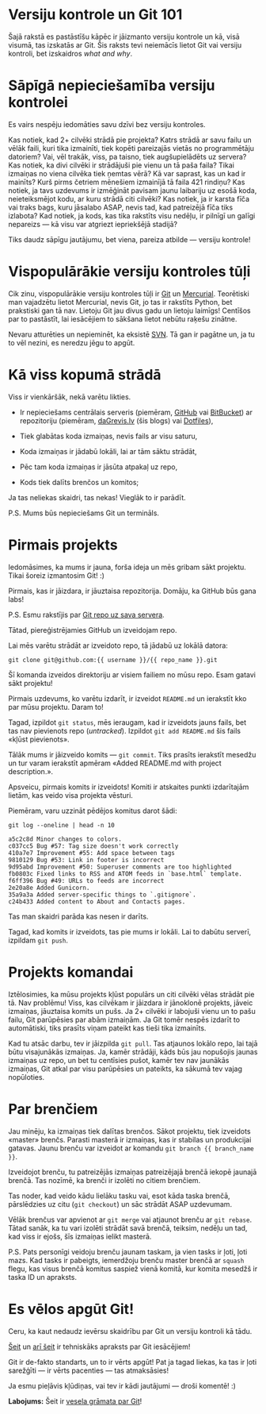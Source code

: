 # Versiju kontrole un Git 101

Šajā rakstā es pastāstīšu kāpēc ir jāizmanto versiju kontrole un kā, visā visumā, tas izskatās ar Git. Šis raksts tevi neiemācīs lietot Git vai versiju kontroli, bet izskaidros _what and why_.

# Sāpīgā nepieciešamība versiju kontrolei

Es vairs nespēju iedomāties savu dzīvi bez versiju kontroles.

Kas notiek, kad 2+ cilvēki strādā pie projekta? Katrs strādā ar savu failu un vēlāk faili, kuri tika izmainīti, tiek kopēti pareizajās vietās no programmētāju datoriem? Vai, vēl trakāk, viss, pa taisno, tiek augšupielādēts uz servera? Kas notiek, ka divi cilvēki ir strādājuši pie vienu un tā paša faila? Tikai izmaiņas no viena cilvēka tiek ņemtas vērā? Kā var saprast, kas un kad ir mainīts? Kurš pirms četriem mēnešiem izmainījā tā faila 421 rindiņu? Kas notiek, ja tavs uzdevums ir izmēģināt pavisam jaunu laibariju uz esošā koda, neieteiksmējot kodu, ar kuru strādā citi cilvēki? Kas notiek, ja ir karsta fīča vai traks bags, kuru jāsalabo ASAP, nevis tad, kad patreizējā fīča tiks izlabota? Kad notiek, ja kods, kas tika rakstīts visu nedēļu, ir pilnīgī un galīgi nepareizs — kā visu var atgriezt iepriekšējā stadijā?

Tiks daudz sāpīgu jautājumu, bet viena, pareiza atbilde — versiju kontrole!

# Vispopulārākie versiju kontroles tūļi

Cik zinu, vispopulārākie versiju kontroles tūļi ir [Git](http://en.wikipedia.org/wiki/Git_%28software%29) un [Mercurial](http://en.wikipedia.org/wiki/Mercurial). Teorētiski man vajadzētu lietot Mercurial, nevis Git, jo tas ir rakstīts Python, bet prakstiski gan tā nav. Lietoju Git jau divus gadu un lietoju laimīgs! Centīšos par to pastāstīt, lai iesācējiem to sākšana lietot nebūtu raķešu zinātne.

Nevaru atturēties un nepieminēt, ka eksistē [SVN](http://en.wikipedia.org/wiki/Apache_Subversion). Tā gan ir pagātne un, ja tu to vēl nezini, es neredzu jēgu to apgūt.

# Kā viss kopumā strādā

Viss ir vienkāršāk, nekā varētu likties.

- Ir nepieciešams centrālais serveris (piemēram, [GitHub](https://github.com/) vai [BitBucket](https://bitbucket.org/)) ar repozitoriju (piemēram, [daGrevis.lv](https://github.com/daGrevis/daGrevis.lv) (šis blogs) vai [Dotfiles](https://github.com/daGrevis/Dotfiles)),

- Tiek glabātas koda izmaiņas, nevis fails ar visu saturu,

- Koda izmaiņas ir jādabū lokāli, lai ar tām sāktu strādāt,

- Pēc tam koda izmaiņas ir jāsūta atpakaļ uz repo,

- Kods tiek dalīts brenčos un komitos;

Ja tas neliekas skaidri, tas nekas! Vieglāk to ir parādīt.

P.S. Mums būs nepieciešams Git un termināls.

# Pirmais projekts

Iedomāsimes, ka mums ir jauna, forša ideja un mēs gribam sākt projektu. Tikai šoreiz izmantosim Git! :)

Pirmais, kas ir jāizdara, ir jāuztaisa repozitorija. Domāju, ka GitHub būs gana labs!

P.S. Esmu rakstījis par [Git repo uz sava servera](http://dagrevis.lv/blog/107/git-repo-uz-sava-servera/).

Tātad, piereģistrējamies GitHub un izveidojam repo.

Lai mēs varētu strādāt ar izveidoto repo, tā jādabū uz lokālā datora:

    git clone git@github.com:{{ username }}/{{ repo_name }}.git

Šī komanda izveidos direktoriju ar visiem failiem no mūsu repo. Esam gatavi sākt projektu!

Pirmais uzdevums, ko varētu izdarīt, ir izveidot `README.md` un ierakstīt kko par mūsu projektu. Daram to!

Tagad, izpildot `git status`, mēs ieraugam, kad ir izveidots jauns fails, bet tas nav pievienots repo (_untracked_). Izpildot `git add README.md` šis fails «kļūst pievienots».

Tālāk mums ir jāizveido komits — `git commit`. Tiks prasīts ierakstīt mesedžu un tur varam ierakstīt apmēram «Added README.md with project description.». 

Apsveicu, pirmais komits ir izveidots! Komiti ir atskaites punkti izdarītajām lietām, kas veido visa projekta vēsturi.

Piemēram, varu uzzināt pēdējos komitus darot šādi:

    git log --oneline | head -n 10

    a5c2c8d Minor changes to colors.
    c037cc5 Bug #57: Tag size doesn't work correctly
    410a7e7 Improvement #55: Add space between tags
    9810129 Bug #53: Link in footer is incorrect
    9d95abd Improvement #50: Superuser comments are too highlighted
    fb0803c Fixed links to RSS and ATOM feeds in `base.html` template.
    f6ff396 Bug #49: URLs to feeds are incorrect
    2e20a8e Added Gunicorn.
    35a9a3a Added server-specific things to `.gitignore`.
    c24b433 Added content to About and Contacts pages.

Tas man skaidri parāda kas nesen ir darīts.

Tagad, kad komits ir izveidots, tas pie mums ir lokāli. Lai to dabūtu serverī, izpildam `git push`.

# Projekts komandai

Iztēlosimies, ka mūsu projekts kļūst populārs un citi cilvēki vēlas strādāt pie tā. Nav problēmu! Viss, kas cilvēkam ir jāizdara ir jānoklonē projekts, jāveic izmaiņas, jāuztaisa komits un pušs. Ja 2+ cilvēki ir labojuši vienu un to pašu failu, Git parūpēsies par abām izmaiņām. Ja Git tomēr nespēs izdarīt to automātiski, tiks prasīts viņam pateikt kas tieši tika izmainīts.

Kad tu atsāc darbu, tev ir jāizpilda `git pull`. Tas atjaunos lokālo repo, lai tajā būtu visajunākās izmaiņas. Ja, kamēr strādāji, kāds būs jau nopušojis jaunas izmaiņas uz repo, un bet tu centīsies pušot, kamēr tev nav jaunākās izmaiņas, Git atkal par visu parūpēsies un pateikts, ka sākumā tev vajag nopūloties.

# Par brenčiem

Jau minēju, ka izmaiņas tiek dalītas brenčos. Sākot projektu, tiek izveidots «master» brenčs. Parasti masterā ir izmaiņas, kas ir stabilas un produkcijai gatavas. Jaunu brenču var izveidot ar komandu `git branch {{ branch_name }}`.

Izveidojot brenču, tu patreizējās izmaiņas patreizējajā brenčā iekopē jaunajā brenčā. Tas nozīmē, ka brenči ir izolēti no citiem brenčiem.

Tas noder, kad veido kādu lielāku tasku vai, esot kāda taska brenčā, pārslēdzies uz citu (`git checkout`) un sāc strādāt ASAP uzdevumam.

Vēlāk brenčus var apvienot ar `git merge` vai atjaunot brenču ar `git rebase`. Tātad sanāk, ka tu vari izolēti strādāt savā brenčā, teiksim, nedēļu un tad, kad viss ir ejošs, šīs izmaiņas ielikt masterā.

P.S. Pats personīgi veidoju brenču jaunam taskam, ja vien tasks ir ļoti, ļoti mazs. Kad tasks ir pabeigts, iemerdžoju brenču master brenčā ar `squash` flegu, kas visus brenčā komitus saspiež vienā komitā, kur komita mesedžš ir taska ID un apraksts.

# Es vēlos apgūt Git!

Ceru, ka kaut nedaudz ievērsu skaidrību par Git un versiju kontroli kā tādu.

[Šeit](http://rogerdudler.github.com/git-guide/) un [arī šeit](http://nfarina.com/post/9868516270/git-is-simpler) ir tehniskāks apraksts par Git iesācējiem!

Git ir de-fakto standarts, un to ir vērts apgūt! Pat ja tagad liekas, ka tas ir ļoti sarežģīti — ir vērts pacenties — tas atmaksāsies!

Ja esmu pieļāvis kļūdiņas, vai tev ir kādi jautājumi — droši komentē! :)

**Labojums:** Šeit ir [vesela grāmata par Git](http://git-scm.com/book)!